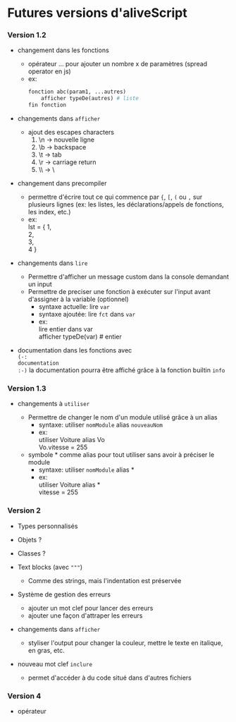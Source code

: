 # Futures versions d'aliveScript

### Version 1.2

-   changement dans les fonctions

    -   opérateur ... pour ajouter un nombre x de paramètres (spread operator en js)
    -   ex:
        ```python
        fonction abc(param1, ...autres)
            afficher typeDe(autres) # liste
        fin fonction
        ```

-   changements dans `afficher`

    -   ajout des escapes characters
        1. \n -> nouvelle ligne
        2. \b -> backspace
        3. \t -> tab
        4. \r -> carriage return
        5. \\\\ -> \\

-   changement dans precompiler

    -   permettre d'écrire tout ce qui commence par `{`, `[`, `(` ou `,`
        sur plusieurs lignes (ex: les listes, les déclarations/appels de fonctions, les index, etc.)
    -   ex:  
        lst = { 1,  
        2,  
        3,  
        4 }

-   changements dans `lire`

    -   Permettre d'afficher un message custom dans la console demandant un input
    -   Permettre de preciser une fonction à exécuter sur l'input avant d'assigner à la variable (optionnel)
        -   syntaxe actuelle: lire `var`
        -   syntaxe ajoutée: lire `fct` dans `var`
        -   ex:  
            lire entier dans var  
            afficher typeDe(var) # entier

-   documentation dans les fonctions avec  
    `(-:`  
    `documentation`  
    `:-)`
    la documentation pourra être affiché grâce à la fonction builtin `info`

### Version 1.3

-   changements à `utiliser`

    -   Permettre de changer le nom d'un module utilisé grâce à un alias
        -   syntaxe: utiliser `nomModule` alias `nouveauNom`
        -   ex:  
            utiliser Voiture alias Vo  
            Vo.vitesse = 255
    -   symbole \* comme alias pour tout utiliser sans avoir à préciser le module
        -   syntaxe: utiliser `nomModule` alias \*
        -   ex:  
            utiliser Voiture alias \*  
            vitesse = 255

### Version 2

-   Types personnalisés
-   Objets ?
-   Classes ?

-   Text blocks (avec `"""`)

    -   Comme des strings, mais l'indentation est préservée

-   Système de gestion des erreurs

    -   ajouter un mot clef pour lancer des erreurs
    -   ajouter une façon d'attraper les erreurs

-   changements dans `afficher`

    -   styliser l'output pour changer la couleur, mettre le texte en italique, en gras, etc.

-   nouveau mot clef `inclure`

    -   permet d'accéder à du code situé dans d'autres fichiers

### Version 4

-   opérateur
